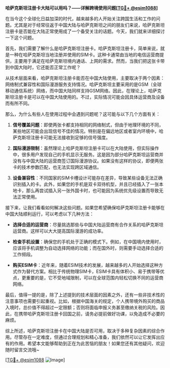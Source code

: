 **哈萨克斯坦注册卡大陆可以用吗？——详解跨境使用问题[[TG💪+ @esim1088](https://t.me/s/esim1088)]**

在当今这个全球化日益加深的时代，越来越多的人开始关注跨国生活和工作的问题。尤其是对于经常往返于中国大陆与哈萨克斯坦之间的朋友们来说，哈萨克斯坦注册卡是否能在大陆正常使用成了一个备受关注的话题。今天，我们就来详细探讨一下这个问题。

首先，我们需要了解什么是哈萨克斯坦注册卡。哈萨克斯坦注册卡，简单来说，就是一种在哈萨克斯坦当地注册并使用的SIM卡。这种卡通常由当地的电信运营商提供，主要用于满足在哈萨克斯坦境内通话、上网的需求。然而，当我们把这张卡带到中国大陆时，它还能否正常工作呢？

从技术层面来看，哈萨克斯坦注册卡能否在中国大陆使用，主要取决于两个因素：网络制式兼容性和国际漫游服务支持情况。哈萨克斯坦主要采用的是GSM（全球移动通信系统）网络，而中国大陆同样支持GSM网络。因此，在理论上，哈萨克斯坦注册卡是可以在中国大陆使用的。不过，实际情况可能会因具体运营商及设备而有所不同。

那么，为什么有些人在使用过程中会遇到问题呢？这可能与以下几个方面有关：

1. **信号覆盖问题**：即使两张卡都支持相同的网络制式，但由于地理环境的不同，某些地区可能会出现信号不佳的情况。特别是在偏远地区或者室内环境中，哈萨克斯坦注册卡可能无法接收到足够的信号强度。
   
2. **国际漫游限制**：虽然理论上哈萨克斯坦注册卡可以在大陆使用，但实际操作中，很多用户发现自己的手机显示无服务。这是因为部分哈萨克斯坦运营商并没有与中国大陆的运营商签订国际漫游协议。如果没有这样的协议，即便两张卡的技术参数匹配，也无法实现跨区域通信。

3. **设备兼容性**：不同国家的SIM卡槽设计可能存在差异，导致某些设备无法正确识别插入的卡。此外，如果您的手机是双卡双待机型，并且已经插入了一张本地卡，那么再尝试插入另一张外国卡时，也可能因为系统优先级设置而导致无法正常使用。

接下来，让我们看看如何解决这些问题。如果您希望确保哈萨克斯坦注册卡能够在中国大陆顺利运行，可以考虑以下几种方法：

- **选择合适的运营商**：尽量挑选那些与中国大陆运营商有合作关系的哈萨克斯坦运营商。这样可以大大提高国际漫游的成功率。
  
- **检查手机设置**：确保您的手机处于正确的模式下。例如，在中国境内使用时，应该将手机调整为自动选择网络的功能；而在国外时，则需要手动选择合适的工作频段。

- **购买ESIM卡**：近年来，随着ESIM技术的发展，越来越多的人开始选择这种方式作为替代方案。相比于传统物理SIM卡，ESIM卡具有体积小、易于携带等优点，更重要的是，它不受地域限制，可以在全球范围内轻松切换不同的运营商网络。

最后，值得一提的是，除了上述提到的技术层面的因素之外，还有一些非技术性的注意事项也需要引起重视。比如，根据中国海关的规定，个人携带境外购买的商品入境时，总价值不得超过一定限额；否则将面临申报义务甚至缴纳关税的风险。因此，在携带哈萨克斯坦注册卡回国之前，请务必提前做好功课，以免造成不必要的麻烦。

综上所述，哈萨克斯坦注册卡在中国大陆是否可用，取决于多种复杂因素的综合作用。尽管存在一定难度，但通过合理规划和精心准备，我们依然可以让它发挥出应有的作用。希望本文能够帮助到正在为此苦恼的朋友！如果您还有其他疑问，欢迎随时留言交流哦~

[[TG💪+ @esim1088](https://t.me/s/esim1088) ![Image](https://i.postimg.cc/4NQfJmqS/Snipaste-2025-05-13-00-14-12.png)]